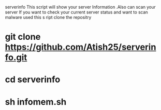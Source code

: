  serverinfo
This script will show your server Information .Also can scan your server
If you want to check your current server status and want to scan malware used this s ript
clone the repositry
# git clone https://github.com/Atish25/serverinfo.git
# cd serverinfo
# sh infomem.sh
